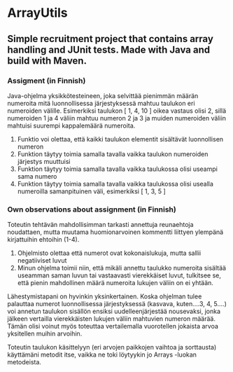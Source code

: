 # ArrayUtils
## Simple recruitment project that contains array handling and JUnit tests. Made with Java and build with Maven.

### Assigment (in Finnish)
Java-ohjelma yksikkötesteineen, joka selvittää pienimmän määrän numeroita mitä luonnollisessa järjestyksessä mahtuu taulukon eri numeroiden välille. Esimerkiksi taulukon [ 1, 4, 10 ] oikea vastaus olisi 2, sillä numeroiden 1 ja 4 väliin mahtuu numeron 2 ja 3 ja muiden numeroiden väliin mahtuisi suurempi kappalemäärä numeroita.
1. Funktio voi olettaa, että kaikki taulukon elementit sisältävät luonnollisen numeron
2. Funktion täytyy toimia samalla tavalla vaikka taulukon numeroiden järjestys muuttuisi
3. Funktion täytyy toimia samalla tavalla vaikka taulukossa olisi useampi sama numero
4. Funktion täytyy toimia samalla tavalla vaikka taulukossa olisi usealla numeroilla samanpituinen väli, esimerkiksi [ 1, 3, 5 ]

### Own observations about assignment (in Finnish)
Toteutin tehtävän mahdollisimman tarkasti annettuja reunaehtoja noudattaen, mutta muutama huomionarvoinen kommentti liittyen ylempänä kirjattuihin ehtoihin (1-4).
1. Ohjelmisto olettaa että numerot ovat kokonaislukuja, mutta sallii negatiiviset luvut
3. Minun ohjelma toimii niin, että mikäli annettu taulukko numeroita sisältää useamman saman luvun tai vastaavasti vierekkäiset luvut, tulkitsee se, että pienin mahdollinen määrä numeroita lukujen väliin on ei yhtään.

Lähestymistapani on hyvinkin yksinkertainen. Koska ohjelman tulee palauttaa numerot luonnollisessa järjestyksessä (kasvava, kuten....3, 4, 5....) voi annetun taulukon sisällön ensiksi uudelleenjärjestää nousevaksi, jonka jälkeen vertailla vierekkäisten lukujen väliin mahtuvien numeron määrää. Tämän olisi voinut myös toteuttaa vertailemalla vuorotellen jokaista arvoa yksitellen muihin arvoihin.

Toteutin taulukon käsittelyyn (eri arvojen paikkojen vaihtoa ja sorttausta) käyttämäni metodit itse, vaikka ne toki löytyykin jo Arrays -luokan metodeista.

